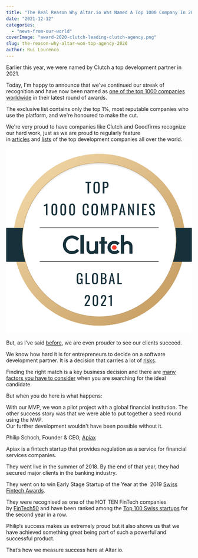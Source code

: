 ```yaml
---
title: "The Real Reason Why Altar.io Was Named A Top 1000 Company In 2021"
date: "2021-12-12"
categories:
  - "news-from-our-world"
coverImage: "award-2020-clutch-leading-clutch-agency.png"
slug: the-reason-why-altar-won-top-agency-2020
author: Rui Lourenco
---
```


Earlier this year, we were named by Clutch a top development partner in 2021.

Today, I'm happy to announce that we've continued our streak of recognition and have now been named as [one of the top 1000 companies worldwide](https://clutch.co/press-releases/clutch-1000-2021-report?utm_campaign=Awards%20Notifications&utm_medium=email&_hsmi=190415663&_hsenc=p2ANqtz-_zj1RlH0GSKCfTSRkNhJrcZlN55RBWfAnaPmAEAZciOSH673SB8w3YXzRUgisF-rNfc--KdnMNDjhH3Rhsdp4CX3cB8Q&utm_content=190412339&utm_source=hs_email) in their latest round of awards.

The exclusive list contains only the top 1%, most reputable companies who use the platform, and we're honoured to make the cut.

We're very proud to have companies like Clutch and Goodfirms recognize our hard work, just as we are proud to regularly feature in [articles](https://medium.com/@merdekiti/15-top-web-development-companies-in-2020-c666cd178476) and [lists](https://digital.com/custom-software-development-companies/) of the top development companies all over the world.

![Clutch 1000 Award](https://raw.githubusercontent.com/vmagellan/altar-blog/main/posts/images/CLUTCH-1000-HQ.png)

But, as I’ve said [before](https://altar.io/altar-io-named-leading-b2b-company-by-clutch-co/), we are even prouder to see our clients succeed.

We know how hard it is for entrepreneurs to decide on a software development partner. It is a decision that carries a lot of [risks](https://altar.io/10-reasons-why-outsourcing-software-development-fails/).

Finding the right match is a key business decision and there are [many factors you have to consider](https://altar.io/founders-guide-how-to-outsource-software-development-2020/) when you are searching for the ideal candidate.

But when you do here is what happens:

With our MVP, we won a pilot project with a global financial institution. The other success story was that we were able to put together a seed round using the MVP.  
Our further development wouldn't have been possible without it.

Philip Schoch, Founder & CEO, [Apiax](https://www.apiax.com/)

Apiax is a fintech startup that provides regulation as a service for financial services companies.

They went live in the summer of 2018. By the end of that year, they had secured major clients in the banking industry.

They went on to win Early Stage Startup of the Year at the  2019 [Swiss Fintech Awards](https://www.fuw-forum.ch/swiss-fintech-awards-2019/).

They were recognised as one of the HOT TEN FinTech companies by [FinTech50](https://blog.apiax.com/apiax-one-to-watch-in-2019-a30ba7ca58a0) and have been ranked among the [Top 100 Swiss startups](https://blog.apiax.com/apiax-ranks-among-the-top-100-swiss-startups-for-the-second-time-8c8054635723) for the second year in a row.

Philip‘s success makes us extremely proud but it also shows us that we have achieved something great being part of such a powerful and successful product.

That’s how we measure success here at Altar.io.
